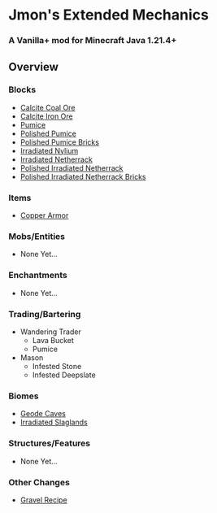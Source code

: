 # Jmon's Extended Mechanics

### A Vanilla+ mod for Minecraft Java 1.21.4+

## Overview

### Blocks
- [Calcite Coal Ore](https://github.com/JmonJoshMC/JmonExtendedMechanics/blob/main/blocks/calcite_coal_ore.md)
- [Calcite Iron Ore](https://github.com/JmonJoshMC/JmonExtendedMechanics/blob/main/blocks/calcite_iron_ore.md)
- [Pumice](https://github.com/JmonJoshMC/JmonExtendedMechanics/blob/main/blocks/pumice.md)
- [Polished Pumice](https://github.com/JmonJoshMC/JmonExtendedMechanics/blob/main/blocks/polished_pumice.md)
- [Polished Pumice Bricks](https://github.com/JmonJoshMC/JmonExtendedMechanics/blob/main/blocks/polished_pumice_bricks.md)
- [Irradiated Nylium](https://github.com/JmonJoshMC/JmonExtendedMechanics/blob/main/blocks/irradiated_nylium.md)
- [Irradiated Netherrack](https://github.com/JmonJoshMC/JmonExtendedMechanics/blob/main/blocks/irradiated_netherrack.md)
- [Polished Irradiated Netherrack](https://github.com/JmonJoshMC/JmonExtendedMechanics/blob/main/blocks/polished_irradiated_netherrack.md)
- [Polished Irradiated Netherrack Bricks](https://github.com/JmonJoshMC/JmonExtendedMechanics/blob/main/blocks/polished_irradiated_netherrack_bricks.md)

### Items
- [Copper Armor](https://github.com/JmonJoshMC/JmonExtendedMechanics/blob/main/blocks/armor/copper.md)

### Mobs/Entities
- None Yet...
  
### Enchantments
- None Yet...

### Trading/Bartering
- Wandering Trader
  - Lava Bucket
  - Pumice
- Mason
  - Infested Stone
  - Infested Deepslate

### Biomes
- [Geode Caves]()
- [Irradiated Slaglands]()

### Structures/Features
- None Yet...
### Other Changes
- [Gravel Recipe](https://github.com/JmonJoshMC/JmonExtendedMechanics/blob/main/other/gravel_from_flint.md)
